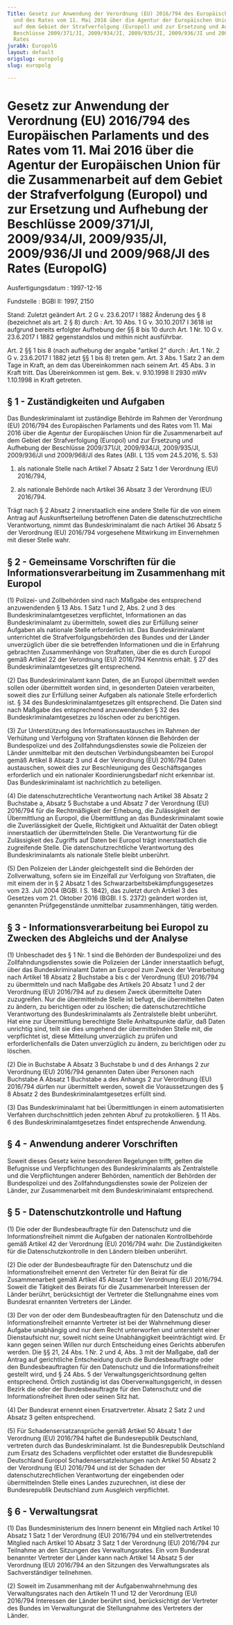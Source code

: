 ```yaml
---
Title: Gesetz zur Anwendung der Verordnung (EU) 2016/794 des Europäischen Parlaments
  und des Rates vom 11. Mai 2016 über die Agentur der Europäischen Union für die Zusammenarbeit
  auf dem Gebiet der Strafverfolgung (Europol) und zur Ersetzung und Aufhebung der
  Beschlüsse 2009/371/JI, 2009/934/JI, 2009/935/JI, 2009/936/JI und 2009/968/JI des
  Rates
jurabk: EuropolG
layout: default
origslug: europolg
slug: europolg

---
```


# Gesetz zur Anwendung der Verordnung (EU) 2016/794 des Europäischen Parlaments und des Rates vom 11. Mai 2016 über die Agentur der Europäischen Union für die Zusammenarbeit auf dem Gebiet der Strafverfolgung (Europol) und zur Ersetzung und Aufhebung der Beschlüsse 2009/371/JI, 2009/934/JI, 2009/935/JI, 2009/936/JI und 2009/968/JI des Rates (EuropolG)

Ausfertigungsdatum
:   1997-12-16

Fundstelle
:   BGBl II: 1997, 2150

Stand: Zuletzt geändert Art. 2 G v. 23.6.2017 I 1882
Änderung des § 8 (bezeichnet als art. 2 § 8) durch
:   Art. 10 Abs. 1 G v. 30.10.2017 I 3618 ist aufgrund bereits erfolgter Aufhebung der §§ 8 bis 10 durch Art. 1 Nr. 10 G v. 23.6.2017 I 1882 gegenstandslos und mithin nicht ausführbar.

Art. 2 §§ 1 bis 8 (nach aufhebung der angabe "artikel 2" durch
:   Art. 1 Nr. 2 G v. 23.6.2017 I 1882 jetzt §§ 1 bis 8) treten gem. Art. 3 Abs. 1 Satz 2 an dem Tage in Kraft, an dem das Übereinkommen nach seinem Art. 45 Abs. 3 in Kraft tritt. Das Übereinkommen ist gem. Bek. v. 9.10.1998 II 2930 mWv 1.10.1998 in Kraft getreten.


## § 1 - Zuständigkeiten und Aufgaben

Das Bundeskriminalamt ist zuständige Behörde im Rahmen der Verordnung
(EU) 2016/794 des Europäischen Parlaments und des Rates vom 11. Mai
2016 über die Agentur der Europäischen Union für die Zusammenarbeit
auf dem Gebiet der Strafverfolgung (Europol) und zur Ersetzung und
Aufhebung der Beschlüsse 2009/371/JI, 2009/934/JI, 2009/935/JI,
2009/936/JI und 2009/968/JI des Rates (ABl. L 135 vom 24.5.2016, S.
53)

1.  als nationale Stelle nach Artikel 7 Absatz 2 Satz 1 der Verordnung
    (EU) 2016/794,


2.  als nationale Behörde nach Artikel 36 Absatz 3 der Verordnung (EU)
    2016/794.



Trägt nach § 2 Absatz 2 innerstaatlich eine andere Stelle für die von
einem Antrag auf Auskunftserteilung betroffenen Daten die
datenschutzrechtliche Verantwortung, nimmt das Bundeskriminalamt die
nach Artikel 36 Absatz 5 der Verordnung (EU) 2016/794 vorgesehene
Mitwirkung im Einvernehmen mit dieser Stelle wahr.


## § 2 - Gemeinsame Vorschriften für die Informationsverarbeitung im Zusammenhang mit Europol

(1) Polizei- und Zollbehörden sind nach Maßgabe des entsprechend
anzuwendenden § 13 Abs. 1 Satz 1 und 2, Abs. 2 und 3 des
Bundeskriminalamtgesetzes verpflichtet, Informationen an das
Bundeskriminalamt zu übermitteln, soweit dies zur Erfüllung seiner
Aufgaben als nationale Stelle erforderlich ist. Das Bundeskriminalamt
unterrichtet die Strafverfolgungsbehörden des Bundes und der Länder
unverzüglich über die sie betreffenden Informationen und die in
Erfahrung gebrachten Zusammenhänge von Straftaten, über die es durch
Europol gemäß Artikel 22 der Verordnung (EU) 2016/794 Kenntnis erhält.
§ 27 des Bundeskriminalamtgesetzes gilt entsprechend.

(2) Das Bundeskriminalamt kann Daten, die an Europol übermittelt
werden sollen oder übermittelt worden sind, in gesonderten Dateien
verarbeiten, soweit dies zur Erfüllung seiner Aufgaben als nationale
Stelle erforderlich ist. § 34 des Bundeskriminalamtgesetzes gilt
entsprechend. Die Daten sind nach Maßgabe des entsprechend
anzuwendenden § 32 des Bundeskriminalamtgesetzes zu löschen oder zu
berichtigen.

(3) Zur Unterstützung des Informationsaustausches im Rahmen der
Verhütung und Verfolgung von Straftaten können die Behörden der
Bundespolizei und des Zollfahndungsdienstes sowie die Polizeien der
Länder unmittelbar mit den deutschen Verbindungsbeamten bei Europol
gemäß Artikel 8 Absatz 3 und 4 der Verordnung (EU) 2016/794 Daten
austauschen, soweit dies zur Beschleunigung des Geschäftsganges
erforderlich und ein nationaler Koordinierungsbedarf nicht erkennbar
ist. Das Bundeskriminalamt ist nachrichtlich zu beteiligen.

(4) Die datenschutzrechtliche Verantwortung nach Artikel 38 Absatz 2
Buchstabe a, Absatz 5 Buchstabe a und Absatz 7 der Verordnung (EU)
2016/794 für die Rechtmäßigkeit der Erhebung, die Zulässigkeit der
Übermittlung an Europol, die Übermittlung an das Bundeskriminalamt
sowie die Zuverlässigkeit der Quelle, Richtigkeit und Aktualität der
Daten obliegt innerstaatlich der übermittelnden Stelle. Die
Verantwortung für die Zulässigkeit des Zugriffs auf Daten bei Europol
trägt innerstaatlich die zugreifende Stelle. Die datenschutzrechtliche
Verantwortung des Bundeskriminalamts als nationale Stelle bleibt
unberührt.

(5) Den Polizeien der Länder gleichgestellt sind die Behörden der
Zollverwaltung, sofern sie im Einzelfall zur Verfolgung von
Straftaten, die mit einem der in § 2 Absatz 1 des
Schwarzarbeitsbekämpfungsgesetzes vom 23. Juli 2004 (BGBl. I S. 1842),
das zuletzt durch Artikel 3 des Gesetzes vom 21. Oktober 2016 (BGBl. I
S. 2372) geändert worden ist, genannten Prüfgegenstände unmittelbar
zusammenhängen, tätig werden.


## § 3 - Informationsverarbeitung bei Europol zu Zwecken des Abgleichs und der Analyse

(1) Unbeschadet des § 1 Nr. 1 sind die Behörden der Bundespolizei und
des Zollfahndungsdienstes sowie die Polizeien der Länder
innerstaatlich befugt, über das Bundeskriminalamt Daten an Europol zum
Zweck der Verarbeitung nach Artikel 18 Absatz 2 Buchstabe a bis c der
Verordnung (EU) 2016/794 zu übermitteln und nach Maßgabe des Artikels
20 Absatz 1 und 2 der Verordnung (EU) 2016/794 auf zu diesem Zweck
übermittelte Daten zuzugreifen. Nur die übermittelnde Stelle ist
befugt, die übermittelten Daten zu ändern, zu berichtigen oder zu
löschen; die datenschutzrechtliche Verantwortung des
Bundeskriminalamts als Zentralstelle bleibt unberührt. Hat eine zur
Übermittlung berechtigte Stelle Anhaltspunkte dafür, daß Daten
unrichtig sind, teilt sie dies umgehend der übermittelnden Stelle mit,
die verpflichtet ist, diese Mitteilung unverzüglich zu prüfen und
erforderlichenfalls die Daten unverzüglich zu ändern, zu berichtigen
oder zu löschen.

(2) Die in Buchstabe A Absatz 3 Buchstabe b und d des Anhangs 2 zur
Verordnung (EU) 2016/794 genannten Daten über Personen nach Buchstabe
A Absatz 1 Buchstabe a des Anhangs 2 zur Verordnung (EU) 2016/794
dürfen nur übermittelt werden, soweit die Voraussetzungen des § 8
Absatz 2 des Bundeskriminalamtgesetzes erfüllt sind.

(3) Das Bundeskriminalamt hat bei Übermittlungen in einem
automatisierten Verfahren durchschnittlich jeden zehnten Abruf zu
protokollieren. § 11 Abs. 6 des Bundeskriminalamtgesetzes findet
entsprechende Anwendung.


## § 4 - Anwendung anderer Vorschriften

Soweit dieses Gesetz keine besonderen Regelungen trifft, gelten die
Befugnisse und Verpflichtungen des Bundeskriminalamts als
Zentralstelle und die Verpflichtungen anderer Behörden, namentlich der
Behörden der Bundespolizei und des Zollfahndungsdienstes sowie der
Polizeien der Länder, zur Zusammenarbeit mit dem Bundeskriminalamt
entsprechend.


## § 5 - Datenschutzkontrolle und Haftung

(1) Die oder der Bundesbeauftragte für den Datenschutz und die
Informationsfreiheit nimmt die Aufgaben der nationalen Kontrollbehörde
gemäß Artikel 42 der Verordnung (EU) 2016/794 wahr. Die
Zuständigkeiten für die Datenschutzkontrolle in den Ländern bleiben
unberührt.

(2) Die oder der Bundesbeauftragte für den Datenschutz und die
Informationsfreiheit ernennt den Vertreter für den Beirat für die
Zusammenarbeit gemäß Artikel 45 Absatz 1 der Verordnung (EU) 2016/794.
Soweit die Tätigkeit des Beirats für die Zusammenarbeit Interessen der
Länder berührt, berücksichtigt der Vertreter die Stellungnahme eines
vom Bundesrat ernannten Vertreters der Länder.

(3) Der von der oder dem Bundesbeauftragten für den Datenschutz und
die Informationsfreiheit ernannte Vertreter ist bei der Wahrnehmung
dieser Aufgabe unabhängig und nur dem Recht unterworfen und untersteht
einer Dienstaufsicht nur, soweit nicht seine Unabhängigkeit
beeinträchtigt wird. Er kann gegen seinen Willen nur durch
Entscheidung eines Gerichts abberufen werden. Die §§ 21, 24 Abs. 1 Nr.
2 und 4, Abs. 3 mit der Maßgabe, daß der Antrag auf gerichtliche
Entscheidung durch die Bundesbeauftragte oder den Bundesbeauftragten
für den Datenschutz und die Informationsfreiheit gestellt wird, und §
24 Abs. 5 der Verwaltungsgerichtsordnung gelten entsprechend. Örtlich
zuständig ist das Oberverwaltungsgericht, in dessen Bezirk die oder
der Bundesbeauftragte für den Datenschutz und die Informationsfreiheit
ihren oder seinen Sitz hat.

(4) Der Bundesrat ernennt einen Ersatzvertreter. Absatz 2 Satz 2 und
Absatz 3 gelten entsprechend.

(5) Für Schadensersatzansprüche gemäß Artikel 50 Absatz 1 der
Verordnung (EU) 2016/794 haftet die Bundesrepublik Deutschland,
vertreten durch das Bundeskriminalamt. Ist die Bundesrepublik
Deutschland zum Ersatz des Schadens verpflichtet oder erstattet die
Bundesrepublik Deutschland Europol Schadensersatzleistungen nach
Artikel 50 Absatz 2 der Verordnung (EU) 2016/794 und ist der Schaden
der datenschutzrechtlichen Verantwortung der eingebenden oder
übermittelnden Stelle eines Landes zuzurechnen, ist diese der
Bundesrepublik Deutschland zum Ausgleich verpflichtet.


## § 6 - Verwaltungsrat

(1) Das Bundesministerium des Innern benennt ein Mitglied nach Artikel
10 Absatz 1 Satz 1 der Verordnung (EU) 2016/794 und ein
stellvertretendes Mitglied nach Artikel 10 Absatz 3 Satz 1 der
Verordnung (EU) 2016/794 zur Teilnahme an den Sitzungen des
Verwaltungsrates. Ein vom Bundesrat benannter Vertreter der Länder
kann nach Artikel 14 Absatz 5 der Verordnung (EU) 2016/794 an den
Sitzungen des Verwaltungsrates als Sachverständiger teilnehmen.

(2) Soweit im Zusammenhang mit der Aufgabenwahrnehmung des
Verwaltungsrates nach den Artikeln 11 und 12 der Verordnung (EU)
2016/794 Interessen der Länder berührt sind, berücksichtigt der
Vertreter des Bundes im Verwaltungsrat die Stellungnahme des
Vertreters der Länder.


